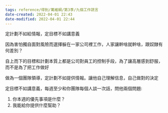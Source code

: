```yaml
---
tags: reference/得到/萬維綱/第3季/九個工作謊言
date-created: 2022-04-01 22:43
date-modified: 2022-04-01 22:44
---
```


定計劃不如給情報，定目標不如講意義

因為害怕獨自面對風險而選擇躲在一家公司裡工作，人家讓幹啥就幹啥，跟奴隸有何差別？

自上而下的目標和計劃本質上都是公司對員工的控制手段，為了讓高層感到舒服，而不是為了把工作做好

做為一個團隊領導，定計劃不如提供情報。讓他自己理解信息，自己做對的決定

定目標不如講意義，每週至少和你團隊每個人談一次話，問他兩個問題:
1. 你本週的優先事項是什麼？
2. 我能給你提供什麼幫助？

